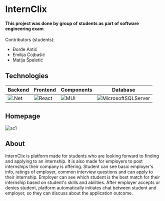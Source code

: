 # **InternClix**
#### **This project was done by group of students as part of software engineering exam**
Contributors (students):
- Đorđe Antić
- Emilija Ćojbašić
- Matija Špeletić

## **Technologies**
| **Backend** | **Frontend** | **Components** | **Database** |
| --- | --- | --- | --- |
| ![.Net](https://img.shields.io/badge/.NET-5C2D91?style=for-the-badge&logo=.net&logoColor=white) | ![React](https://img.shields.io/badge/react-%2320232a.svg?style=for-the-badge&logo=react&logoColor=%2361DAFB) | ![MUI](https://img.shields.io/badge/MUI-%230081CB.svg?style=for-the-badge&logo=mui&logoColor=white) | ![MicrosoftSQLServer](https://img.shields.io/badge/Microsoft%20SQL%20Sever-CC2927?style=for-the-badge&logo=microsoft%20sql%20server&logoColor=white) |


## **Homepage**
![sc1](https://user-images.githubusercontent.com/48065134/188769613-77b07d8c-d3ba-4bbf-bd92-44d2a3834d4c.png)

## **About**
InternClix is platform made for students who are looking forward to finding and applying to an internship. It is also made for employers to post internships their company is offering. Student can see basic employer's info, ratings of employer, common interview questions and can apply to their internship. Employer can see which student is the best match for their internship based on student's skills and abilities. After employer accepts or denies student, platform automatically initiates chat between student and employer, so they can discuss about the application outcome.
